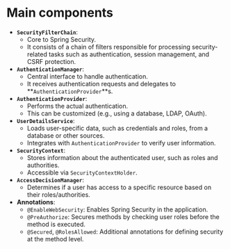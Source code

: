 # Main components

* **`SecurityFilterChain`**:
  * Core to Spring Security.
  * It consists of a chain of filters responsible for processing security-related tasks such as authentication, session management, and CSRF protection.
* **`AuthenticationManager`**:
  * Central interface to handle authentication.
  * It receives authentication requests and delegates to \*\*`AuthenticationProvider`\*\*s.
* **`AuthenticationProvider`**:
  * Performs the actual authentication.
  * This can be customized (e.g., using a database, LDAP, OAuth).
* **`UserDetailsService`**:
  * Loads user-specific data, such as credentials and roles, from a database or other sources.
  * Integrates with `AuthenticationProvider` to verify user information.
* **`SecurityContext`**:
  * Stores information about the authenticated user, such as roles and authorities.
  * Accessible via `SecurityContextHolder`.
* **`AccessDecisionManager`**:
  * Determines if a user has access to a specific resource based on their roles/authorities.
* **Annotations**:
  * `@EnableWebSecurity`: Enables Spring Security in the application.
  * `@PreAuthorize`: Secures methods by checking user roles before the method is executed.
  * `@Secured`, `@RolesAllowed`: Additional annotations for defining security at the method level.
